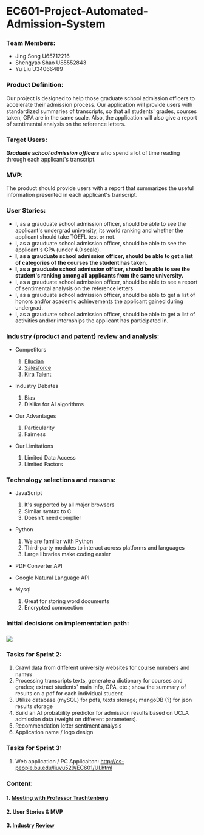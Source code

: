 # EC601-Project-Automated-Admission-System

### Team Members:
<ul>
  <li>Jing Song U65712216</li>
  <li>Shengyao Shao U85552843</li>
  <li>Yu Liu U34066489</li>
 </ul>

### Product Definition: 
Our project is designed to help those graduate school admission officers to accelerate their admission process. Our application will provide users with standardized summaries of transcripts, so that all students' grades, courses taken, GPA are in the same scale. Also, the application will also give a report of sentimental analysis on the reference letters.</br>

### Target Users: 
<em><strong>Graduate school admission officers</strong></em> who spend a lot of time reading through each applicant's transcript.</br>

### MVP:
The product should provide users with a report that summarizes the useful information presented in each applicant's transcript.</br>

### User Stories:

<ul>
<li> I, as a grauduate school admission officer, should be able to see the applicant's undergrad university, its world ranking  and whether the applicant should take TOEFL test or not.</li>

<li> I, as a grauduate school admission officer, should be able to see the applicant's GPA (under 4.0 scale).</li>

<li> <strong>I, as a grauduate school admission officer, should be able to get a list of categories of the courses the student has taken. </strong></li>

<li><strong> I, as a grauduate school admission officer, should be able to see the student's ranking among all applicants from the same university.</strong></li>

<li> I, as a grauduate school admission officer, should be able to see a report of sentimental analysis on the reference letters</li>

<li> I, as a grauduate school admission officer, should be able to get a list of honors and/or academic achievements the applicant gained during undergrad.</li>
  
<li> I, as a grauduate school admission officer, should be able to get a list of activities and/or internships the applicant has participated in.</li>
  
</ul>

### [Industry (product and patent) review and analysis:](https://github.com/daisysj/EC601-Project-Automated-Admission-System/blob/master/Sprint%201_Industry%20Review.pdf)
 - Competitors
   1. [Ellucian](https://www.ellucian.com/solutions/ellucian-crm-recruit)
   2. [Salesforce](https://www.salesforce.org/highered/recruiting/)
   3. [Kira Talent](https://www.kiratalent.com/product/)
 
 - Industry Debates
   1. Bias
   2. Dislike for AI algorithms
   
 - Our Advantages
   1. Particularity
   2. Fairness
 
 - Our Limitations
   1. Limited Data Access
   2. Limited Factors

### Technology selections and reasons:
 - JavaScript
   1. It's supported by all major browsers
   2. Similar syntax to C
   3. Doesn't need complier 

 - Python
   1. We are familiar with Python
   2. Third-party modules to interact across platforms and languages
   3. Large libraries make coding easier
 
 - PDF Converter API
 
 - Google Natural Language API
 
 - Mysql
   1. Great for storing word documents 
   2. Encrypted conncection
### Initial decisions on implementation path:
### <img src = "https://github.com/daisysj/EC601-Project-Automated-Admission-System/blob/master/Architecture.png"></br>

### Tasks for Sprint 2:
1. Crawl data from different university websites for course numbers and names
2. Processing transcripts texts, generate a dictionary for courses and grades; extract students' main info, GPA, etc.; show the summary     of results on a pdf for each individual student
3. Utilize database (mySQL) for pdfs, texts storage; mangoDB (?) for json results storage
4. Build an AI probability predictor for admission results based on UCLA admission data (weight on different parameters).
5. Recommendation letter sentiment analysis
6. Application name / logo design


### Tasks for Sprint 3:
1. Web application / PC Applicaiton: http://cs-people.bu.edu/liuyu529/EC601/UI.html

### Content:

#### 1. [Meeting with Professor Trachtenberg](https://github.com/daisysj/EC601-Project-Automated-Admission-System/blob/master/2019.9.24%20Meeting%20with%20Prof.%20Trachtenberg.pdf)

#### 2. User Stories & MVP

#### 3. [Industry Review](https://github.com/daisysj/EC601-Project-Automated-Admission-System/blob/master/Sprint%201_Industry%20Review.pdf)

